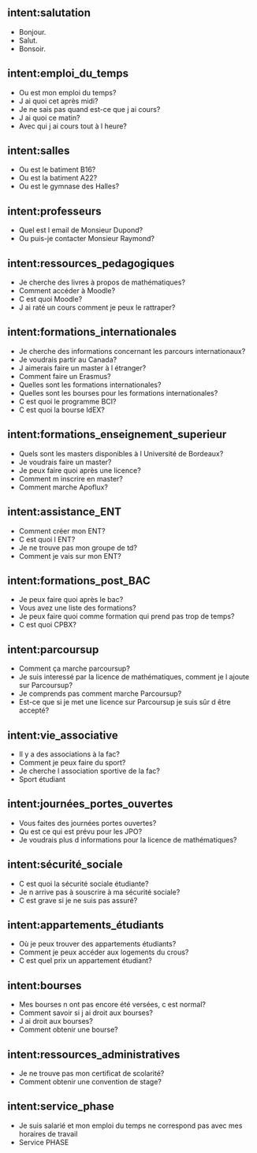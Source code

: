## intent:salutation
- Bonjour.
- Salut.
- Bonsoir.

## intent:emploi_du_temps
- Ou est mon emploi du temps?
- J ai quoi cet après midi?
- Je ne sais pas quand est-ce que j ai cours?
- J ai quoi ce matin?
- Avec qui j ai cours tout à l heure?

## intent:salles
- Ou est le batiment B16?
- Ou est la batiment A22?
- Ou est le gymnase des Halles?

## intent:professeurs
- Quel est l email de Monsieur Dupond?
- Ou puis-je contacter Monsieur Raymond?

## intent:ressources_pedagogiques
- Je cherche des livres à propos de mathématiques?
- Comment accéder à Moodle?
- C est quoi Moodle?
- J ai raté un cours comment je peux le rattraper?

## intent:formations_internationales
- Je cherche des informations concernant les parcours internationaux?
- Je voudrais partir au Canada?
- J aimerais faire un master à l étranger?
- Comment faire un Erasmus?
- Quelles sont les formations internationales?
- Quelles sont les bourses pour les formations internationales?
- C est quoi le programme BCI?
- C est quoi la bourse IdEX?

## intent:formations_enseignement_superieur
- Quels sont les masters disponibles à l Université de Bordeaux?
- Je voudrais faire un master?
- Je peux faire quoi après une licence?
- Comment m inscrire en master?
- Comment marche Apoflux?

## intent:assistance_ENT
- Comment créer mon ENT?
- C est quoi l ENT?
- Je ne trouve pas mon groupe de td?
- Comment je vais sur mon ENT?


## intent:formations_post_BAC
- Je peux faire quoi après le bac?
- Vous avez une liste des formations?
- Je peux faire quoi comme formation qui prend pas trop de temps?
- C est quoi CPBX?


## intent:parcoursup
- Comment ça marche parcoursup?
- Je suis interessé par la licence de mathématiques, comment je l ajoute sur Parcoursup?
- Je comprends pas comment marche Parcoursup?
- Est-ce que si je met une licence sur Parcoursup je suis sûr d être accepté?

## intent:vie_associative
- Il y a des associations à la fac?
- Comment je peux faire du sport?
- Je cherche l association sportive de la fac?
- Sport étudiant

## intent:journées_portes_ouvertes
- Vous faites des journées portes ouvertes?
- Qu est ce qui est prévu pour les JPO?
- Je voudrais plus d informations pour la licence de mathématiques?

## intent:sécurité_sociale
- C est quoi la sécurité sociale étudiante?
- Je n arrive pas à souscrire à ma sécurité sociale?
- C est grave si je ne suis pas assuré?

## intent:appartements_étudiants
- Où je peux trouver des appartements étudiants?
- Comment je peux accéder aux logements du crous?
- C est quel prix un appartement étudiant?

## intent:bourses
- Mes bourses n ont pas encore été versées, c est normal?
- Comment savoir si j ai droit aux bourses?
- J ai droit aux bourses?
- Comment obtenir une bourse?


## intent:ressources_administratives
- Je ne trouve pas mon certificat de scolarité?
- Comment obtenir une convention de stage?

## intent:service_phase
- Je suis salarié et mon emploi du temps ne correspond pas avec mes horaires de travail
- Service PHASE
